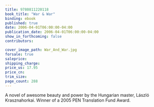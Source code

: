 ```yaml
---
title: 9780811220118
book_title: "War & War"
binding: ebook
published: true
date: 2006-04-01T06:00:00-04:00
publication_date: 2006-04-01T06:00:00-04:00
show_in_forthcoming: false
contributors:

cover_image_path: War_And_War.jpg
forsale: true
saleprice:
shipping_charge:
price_us: 17.95
price_cn:
trim_size:
page_count: 288
---
```

A novel of awesome beauty and power by the Hungarian master, László Krasznahorkai. Winner of a 2005 PEN Translation Fund Award.

